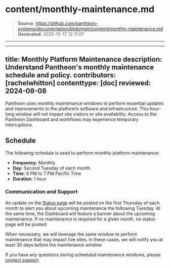 # content/monthly-maintenance.md

> **Source**: https://github.com/pantheon-systems/documentation/blob/main/content/monthly-maintenance.md
> **Generated**: 2025-10-17 12:11:07

---

---
title: Monthly Platform Maintenance
description: Understand Pantheon's monthly maintenance schedule and policy.
contributors: [rachelwhitton]
contenttype: [doc]
reviewed: 2024-08-08
---

Pantheon uses monthly maintenance windows to perform essential updates and improvements to the platform’s software and infrastructure. This hour-long window will not impact site visitors or site availability. Access to the Pantheon Dashboard and workflows may experience temporary interruptions.

## Schedule
The following schedule is used to perform monthly platform maintenance:

* **Frequency**: Monthly
* **Day**: Second Tuesday of each month
* **Time**: 6 PM to 7 PM Pacific Time
* **Duration**: 1 hour

### Communication and Support
An update on the [Status page](https://status.pantheon.io/) will be posted on the first Thursday of each month to alert you about upcoming maintenance the following Tuesday. At the same time, the Dashboard will feature a banner about the upcoming maintenance. If no maintenance is required for a given month, no status page will be posted.

When necessary, we will leverage the same window to perform maintenance that may impact live sites. In these cases, we will notify you at least 30 days before the maintenance window.  

If you have any questions during scheduled maintenance windows, please [contact support](/guides/support/contact-support/).
